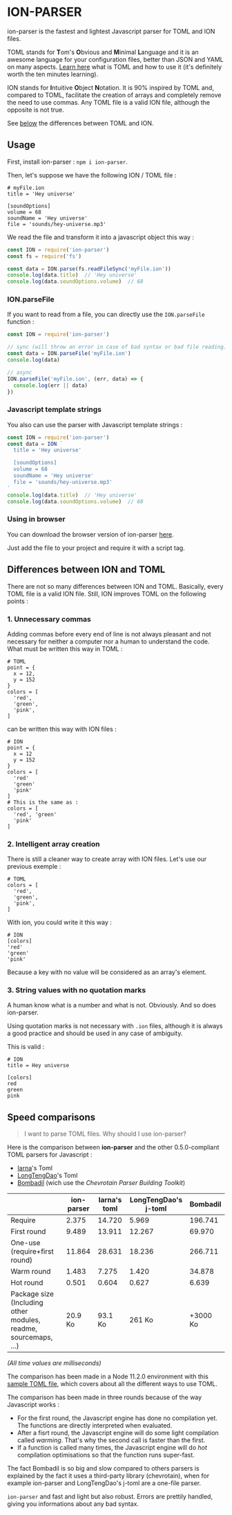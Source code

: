 # ION-PARSER

ion-parser is the fastest and lightest Javascript parser for TOML and ION files.

TOML stands for **T**om's **O**bvious and **M**inimal **L**anguage and it is an awesome language for your configuration files, better than JSON and YAML on many aspects. [Learn here](https://github.com/toml-lang/toml) what is TOML and how to use it (it's definitely worth the ten minutes learning).

ION stands for **I**ntuitive **O**bject **N**otation. It is 90% inspired by TOML and, compared to TOML, facilitate the creation of arrays and completely remove the need to use commas. Any TOML file is a valid ION file, although the opposite is not true.

See [below](#ion) the differences between TOML and ION.


## Usage
First, install ion-parser : `npm i ion-parser`.

Then, let's suppose we have the following ION / TOML file :

```
# myFile.ion
title = 'Hey universe'

[soundOptions]
volume = 68
soundName = 'Hey universe'
file = 'sounds/hey-universe.mp3'
```

We read the file and transform it into a javascript object this way :

```javascript
const ION = require('ion-parser')
const fs = require('fs')

const data = ION.parse(fs.readFileSync('myFile.ion'))
console.log(data.title)  // 'Hey universe'
console.log(data.soundOptions.volume)  // 68
```

### ION.parseFile
If you want to read from a file, you can directly use the `ION.parseFile` function :

```javascript
const ION = require('ion-parser')

// sync (will throw an error in case of bad syntax or bad file reading)
const data = ION.parseFile('myFile.ion')
console.log(data)

// async
ION.parseFile('myFile.ion', (err, data) => {
  console.log(err || data)
})
```


### Javascript template strings
You also can use the parser with Javascript template strings :

```javascript
const ION = require('ion-parser')
const data = ION `
  title = 'Hey universe'

  [soundOptions]
  volume = 68
  soundName = 'Hey universe'
  file = 'sounds/hey-universe.mp3'
`
console.log(data.title)  // 'Hey universe'
console.log(data.soundOptions.volume)  // 68
```


### Using in browser
You can download the browser version of ion-parser [here](https://github.com/Lepzulnag/ion-parser/blob/master/%40lepzulnag-browser/ion-parser.js). 

Just add the file to your project and require it with a script tag.


## <a name="ion"></a>Differences between ION and TOML
There are not so many differences between ION and TOML. Basically, every TOML file is a valid ION file. Still, ION improves TOML on the following points :

### 1. Unnecessary commas
Adding commas before every end of line is not always pleasant and not necessary for neither a computer nor a human to understand the code. What must be written this way in TOML :

```
# TOML
point = {
  x = 12,
  y = 152
}
colors = [
  'red',
  'green',
  'pink',
]
```
can be written this way with ION files :
```
# ION
point = {
  x = 12
  y = 152
}
colors = [
  'red'
  'green'
  'pink'
]
# This is the same as :
colors = [
  'red', 'green'
  'pink'
]
```

### 2. Intelligent array creation
There is still a cleaner way to create array with ION files. Let's use our previous exemple :

```
# TOML
colors = [
  'red',
  'green',
  'pink',
]
```

With ion, you could write it this way :

```
# ION
[colors]
'red'
'green'
'pink'
```

Because a key with no value will be considered as an array's element.


### 3. String values with no quotation marks
A human know what is a number and what is not. Obviously. And so does ion-parser.

Using quotation marks is not necessary with `.ion` files, although it is always a good practice and should be used in any case of ambiguity.

This is valid :

```
# ION
title = Hey universe 

[colors]
red
green
pink
```


## Speed comparisons
> I want to parse TOML files. Why should I use ion-parser?

Here is the comparison between **ion-parser** and the other 0.5.0-compliant TOML parsers for Javascript :

- [Iarna](https://www.npmjs.com/package/@iarna/toml)'s Toml
- [LongTengDao](https://www.npmjs.com/package/@ltd/j-toml)'s Toml
- [Bombadil](https://www.npmjs.com/package/@sgarciac/bombadil) (wich use the *Chevrotain Parser Building Toolkit*)

|                                                                 | ion-parser | Iarna's toml | LongTengDao's j-toml | Bombadil |
|-----------------------------------------------------------------|------------|--------------|----------------------|----------|
| Require                                                         | 2.375      | 14.720       | 5.969                | 196.741  |
| First round                                                     | 9.489      | 13.911       | 12.267               | 69.970   |
| One-use (require+first round)                                   | 11.864     | 28.631       | 18.236               | 266.711  |
| Warm round                                                      | 1.483      | 7.275        | 1.420                | 34.878   |
| Hot round                                                       | 0.501      | 0.604        | 0.627                | 6.639    |
| Package size (Including other modules, readme, sourcemaps, ...) | 20.9 Ko    | 93.1 Ko      | 261 Ko               | +3000 Ko |

*(All time values are milliseconds)*

The comparison has been made in a Node 11.2.0 environment with this [sample TOML file](https://gist.github.com/robmuh/7966da29024c075349a963840e2298b2), which covers about all the different ways to use TOML.

The comparison has been made in three rounds because of the way Javascript works :

* For the first round, the Javascript engine has done no compilation yet. The functions are directly interpreted when evaluated.
* After a fisrt round, the Javascript engine will do some light compilation called *warming*. That's why the second call is faster than the first.
* If a function is called many times, the Javascript engine will do *hot* compilation optimisations so that the function runs super-fast.

The fact Bombadil is so big and slow compared to others parsers is explained by the fact it uses a third-party library (chevrotain), when for example ion-parser and LongTengDao's j-toml are a one-file parser.

`ion-parser` and fast and light but also robust. Errors are prettily handled, giving you informations about any bad syntax.

